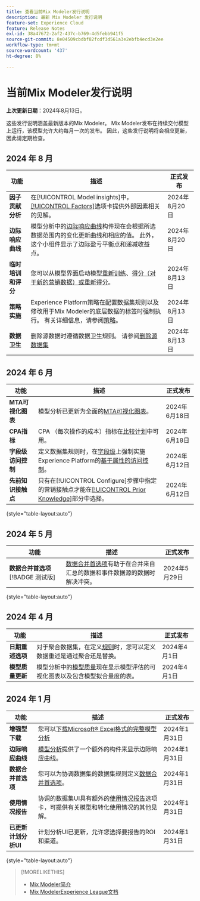 ```yaml
---
title: 查看当前Mix Modeler发行说明
description: 最新 Mix Modeler 发行说明
feature-set: Experience Cloud
feature: Release Notes
exl-id: 38a47672-2af2-437c-b769-4d5febb941f5
source-git-commit: 8e04509cbdbf82fcdf3d561a3e2ebfb4ecd3e2ee
workflow-type: tm+mt
source-wordcount: '437'
ht-degree: 8%

---
```


# 当前Mix Modeler发行说明

**上次更新日期**：2024年8月13日。

这些发行说明涵盖最新版本的Mix Modeler。 Mix Modeler发布在持续交付模型上运行，该模型允许大约每月一次的发布。 因此，这些发行说明将会相应更新，因此请定期检查。

## 2024 年 8 月

| 功能 | 描述 | 正式发布 |
|---|---|---|
| **因子贡献分析** | 在[!UICONTROL Model insights]中，[[!UICONTROL Factors]](/help/models/insights.md#factors)选项卡提供外部因素相关的见解。 | 2024年8月20日 |
| **边际响应曲线** | 模型分析中的[边际响应曲线](/help/models/insights.md#model-insights-1)构件现在会根据所选数据范围内的变化更新曲线和相应的值。 此外，这个小组件显示了边际盈亏平衡点和递减收益点。 | 2024年8月20日 |
| **临时培训和评分** | 您可以从模型界面启动模型[重新训练](/help/models/overview.md#re-train)、[得分（对于新的营销数据）或重新得分](/help/models/overview.md#score-or-re-score)。 | 2024年8月13日 |
| **策略实施** | Experience Platform策略在配置数据集规则以及修改用于Mix Modeler的底层数据的标签时强制执行。 有关详细信息，请参阅[策略](../data-governance/policies.md)。 | 2024年8月13日 |
| **数据卫生** | 删除源数据时遵循数据卫生规则。 请参阅[删除源数据集](../harmonize-data/dataset-rules.md#delete-a-source-dataset) | 2024年8月13日 |

## 2024 年 6 月

| 功能 | 描述 | 正式发布 |
|---|---|---|
| **MTA可视化图表** | 模型分析已更新为全面的[MTA可视化图表](../models/insights.md#attribution)。 | 2024年6月18日 |
| **CPA指标** | CPA （每次操作的成本）指标在[比较计划](../plans/compare.md)中可用。 | 2024年6月18日 |
| **字段级访问控制** | 定义数据集规则时，在[字段级](../harmonize-data/dataset-rules.md#field-level-access-control)上强制实施Experience Platform的[基于属性的访问控制](https://experienceleague.adobe.com/en/docs/experience-platform/access-control/abac/overview)。 | 2024年6月12日 |
| **先前知识接触点** | 只有在[!UICONTROL Configure]步骤中指定的营销接触点才能在[[!UICONTROL Prior Knowledge]](../models/create.md)部分中选择。 | 2024年6月12日 |

{style="table-layout:auto"}

## 2024 年 5 月

| 功能 | 描述 | 正式发布 |
|---|---|---|
| **数据合并首选项** [!BADGE 测试版] | [数据合并首选项](../harmonize-data/dataset-rules.md#data-merge-preferences)有助于在合并来自汇总的数据和事件数据源的数据时解决冲突。 | 2024年5月29日 |

{style="table-layout:auto"}




## 2024 年 4 月

| 功能 | 描述 | 正式发布 |
|---|---|---|
| **日期重述选项** | 对于聚合数据集，在定义[规则](../harmonize-data/dataset-rules.md)时，您可以定义数据重述是通过聚合还是替换。 | 2024年4月1日 |
| **模型质量更新** | 模型分析中的[模型质量](/help/models/insights.md)现在显示模型评估的可视化图表以及包含模型拟合量度的表。 | 2024年4月1日 |


## 2024 年 1 月

| 功能 | 描述 | 正式发布 |
|---|---|---|
| **增强型下载** | 您可以[下载Microsoft® Excel格式的完整模型分析](../models/insights.md) | 2024年1月31日 |
| **边际响应曲线** | [模型分析](../models/insights.md)提供了一个额外的构件来显示边际响应曲线。 | 2024年1月31日 |
| **数据合并首选项** | 您可以为协调数据集的数据集规则定义[数据合并首选项](../harmonize-data/dataset-rules.md#data-merge-preferences)。 | 2024年1月31日 |
| **使用情况报告** | 协调的数据集UI具有额外的[使用情况报告](../harmonize-data/usage-report.md)选项卡，可提供有关模型和转化使用情况的其他见解。 | 2024年1月31日 |
| **已更新计划分析UI** | 计划分析UI已更新，允许您选择要报告的ROI和渠道。 | 2024年1月31日 |

{style="table-layout:auto"}


>[!MORELIKETHIS]
>
>* [Mix Modeler简介](https://business.adobe.com/products/experience-platform/planning-and-measurement.html)
>* [Mix ModelerExperience League文档](https://experienceleague.adobe.com/zh-hans/docs/mix-modeler)
